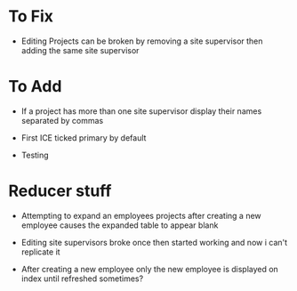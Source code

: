 # To Fix

- Editing Projects can be broken by removing a site supervisor then adding the same site supervisor

# To Add

- If a project has more than one site supervisor display their names separated by commas

- First ICE ticked primary by default

- Testing

# Reducer stuff

- Attempting to expand an employees projects after creating a new employee causes the expanded table to appear blank

- Editing site supervisors broke once then started working and now i can't replicate it

- After creating a new employee only the new employee is displayed on index until refreshed sometimes?
